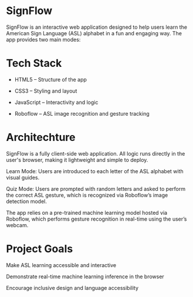 # SignFlow
SignFlow is an interactive web application designed to help users learn the American Sign Language (ASL) alphabet in a fun and engaging way. The app provides two main modes:

# Tech Stack
* HTML5 – Structure of the app

* CSS3 – Styling and layout

* JavaScript – Interactivity and logic

* Roboflow – ASL image recognition and gesture tracking

# Architechture
SignFlow is a fully client-side web application. All logic runs directly in the user's browser, making it lightweight and simple to deploy.

Learn Mode: Users are introduced to each letter of the ASL alphabet with visual guides.

Quiz Mode: Users are prompted with random letters and asked to perform the correct ASL gesture, which is recognized via Roboflow’s image detection model.

The app relies on a pre-trained machine learning model hosted via Roboflow, which performs gesture recognition in real-time using the user’s webcam.

# Project Goals
Make ASL learning accessible and interactive

Demonstrate real-time machine learning inference in the browser

Encourage inclusive design and language accessibility
